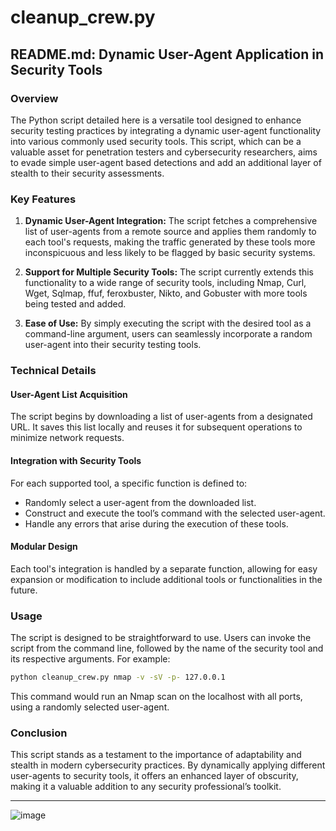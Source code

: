 # cleanup_crew.py
## README.md: Dynamic User-Agent Application in Security Tools

### Overview

The Python script detailed here is a versatile tool designed to enhance security testing practices by integrating a dynamic user-agent functionality into various commonly used security tools. This script, which can be a valuable asset for penetration testers and cybersecurity researchers, aims to evade simple user-agent based detections and add an additional layer of stealth to their security assessments.

### Key Features

1. **Dynamic User-Agent Integration:** The script fetches a comprehensive list of user-agents from a remote source and applies them randomly to each tool's requests, making the traffic generated by these tools more inconspicuous and less likely to be flagged by basic security systems.

2. **Support for Multiple Security Tools:** The script currently extends this functionality to a wide range of security tools, including Nmap, Curl, Wget, Sqlmap, ffuf, feroxbuster, Nikto, and Gobuster with more tools being tested and added.

3. **Ease of Use:** By simply executing the script with the desired tool as a command-line argument, users can seamlessly incorporate a random user-agent into their security testing tools.

### Technical Details

#### User-Agent List Acquisition
The script begins by downloading a list of user-agents from a designated URL. It saves this list locally and reuses it for subsequent operations to minimize network requests.

#### Integration with Security Tools
For each supported tool, a specific function is defined to:
- Randomly select a user-agent from the downloaded list.
- Construct and execute the tool’s command with the selected user-agent.
- Handle any errors that arise during the execution of these tools.

#### Modular Design
Each tool's integration is handled by a separate function, allowing for easy expansion or modification to include additional tools or functionalities in the future.

### Usage

The script is designed to be straightforward to use. Users can invoke the script from the command line, followed by the name of the security tool and its respective arguments. For example:

```bash
python cleanup_crew.py nmap -v -sV -p- 127.0.0.1
```

This command would run an Nmap scan on the localhost with all ports, using a randomly selected user-agent.

### Conclusion

This script stands as a testament to the importance of adaptability and stealth in modern cybersecurity practices. By dynamically applying different user-agents to security tools, it offers an enhanced layer of obscurity, making it a valuable addition to any security professional’s toolkit.

---
![image](https://github.com/XxTheJanit0rxX/cleanup_crew.py/assets/39220678/427743b3-fe77-4902-b1c8-439c33dc3323)

